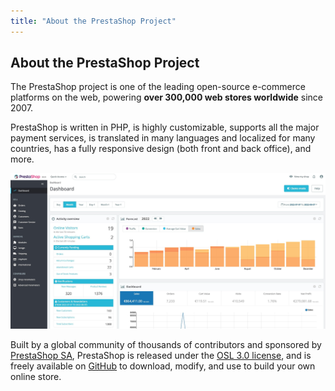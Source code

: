 ```yaml
---
title: "About the PrestaShop Project"
---
```


## About the PrestaShop Project

The PrestaShop project is one of the leading open-source e-commerce platforms on the web, powering **over 300,000 web stores worldwide** since 2007.

PrestaShop is written in PHP, is highly customizable, supports all the major payment services, is translated in many languages and localized for many countries, has a fully responsive design (both front and back office), and more.

![Screenshot](images/backoffice.png)

Built by a global community of thousands of contributors and sponsored by [PrestaShop SA](https://www.prestashop.com), PrestaShop is released under the [OSL 3.0 license](https://opensource.org/license/osl-3-0-php/), and is freely available on [GitHub](https://github.com/PrestaShop) to download, modify, and use to build your own online store.

